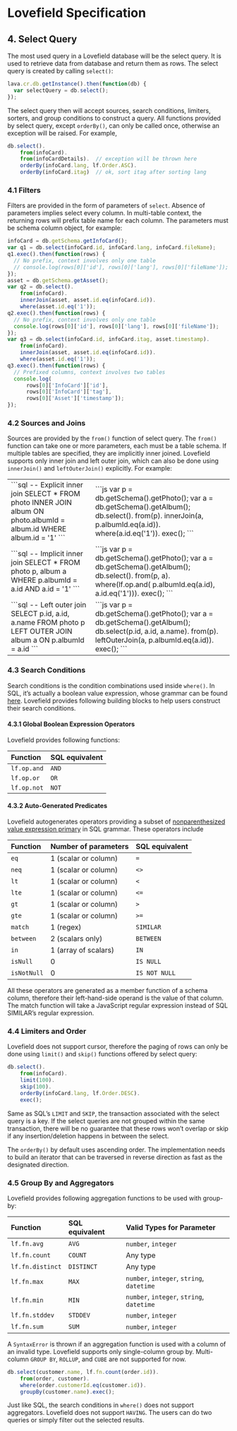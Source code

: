 # Lovefield Specification

## 4. Select Query

The most used query in a Lovefield database will be the select query. It is used to retrieve data from database and return them as rows. The select query is created by calling `select()`:

```js
lava.cr.db.getInstance().then(function(db) {
  var selectQuery = db.select();
});
```

The select query then will accept sources, search conditions, limiters, sorters, and group conditions to construct a query. All functions provided by select query, except `orderBy()`, can only be called once, otherwise an exception will be raised. For example,

```js
db.select().
    from(infoCard).
    from(infoCardDetails).  // exception will be thrown here
    orderBy(infoCard.lang, lf.Order.ASC).
    orderBy(infoCard.itag)  // ok, sort itag after sorting lang
```

### 4.1 Filters

Filters are provided in the form of parameters of `select`. Absence of parameters implies select every column. In multi-table context, the returning rows will prefix table name for each column. The parameters must be schema column object, for example:

```js
infoCard = db.getSchema.getInfoCard();
var q1 = db.select(infoCard.id, infoCard.lang, infoCard.fileName);
q1.exec().then(function(rows) {
  // No prefix, context involves only one table
  // console.log(rows[0]['id'], rows[0]['lang'], rows[0]['fileName']);
});
asset = db.getSchema.getAsset();
var q2 = db.select().
    from(infoCard).
    innerJoin(asset, asset.id.eq(infoCard.id)).
    where(asset.id.eq('1'));
q2.exec().then(function(rows) {
  // No prefix, context involves only one table
  console.log(rows[0]['id'], rows[0]['lang'], rows[0]['fileName']);
});
var q3 = db.select(infoCard.id, infoCard.itag, asset.timestamp).
    from(infoCard).
    innerJoin(asset, asset.id.eq(infoCard.id)).
    where(asset.id.eq('1'));
q3.exec().then(function(rows) {
  // Prefixed columns, context involves two tables
  console.log(
      rows[0]['InfoCard']['id'],
      rows[0]['InfoCard']['tag'],
      rows[0]['Asset']['timestamp']);
});
```

### 4.2 Sources and Joins

Sources are provided by the `from()` function of select query. The `from()` function can take one or more parameters, each must be a table schema. If multiple tables are specified, they are implicitly inner joined. Lovefield supports only inner join and left outer join, which can also be done using `innerJoin()` and `leftOuterJoin()` explicitly. For example:

<table>
  <tr>
    <td>
```sql
-- Explicit inner join
SELECT * FROM photo
  INNER JOIN album
    ON photo.albumId = album.id
  WHERE album.id = '1'
```
    </td>
    <td>
```js
var p = db.getSchema().getPhoto();
var a = db.getSchema().getAlbum();
db.select().
    from(p).
    innerJoin(a, p.albumId.eq(a.id)).
    where(a.id.eq('1')).
    exec();
```
    </td>
  </tr>
  <tr>
    <td>
```sql
-- Implicit inner join
SELECT * FROM photo p, album a
  WHERE p.albumId = a.id
    AND a.id = '1'
```
    </td>
    <td>
```js
var p = db.getSchema().getPhoto();
var a = db.getSchema().getAlbum();
db.select().
    from(p, a).
    where(lf.op.and(
        p.albumId.eq(a.id),
        a.id.eq('1'))).
    exec();
```
    </td>
  </tr>
  <tr>
    <td>
```sql
-- Left outer join
SELECT p.id, a.id, a.name
  FROM photo p
  LEFT OUTER JOIN album a
    ON p.albumId = a.id
```
    </td>
    <td>
```js
var p = db.getSchema().getPhoto();
var a = db.getSchema().getAlbum();
db.select(p.id, a.id, a.name).
    from(p).
    leftOuterJoin(a, p.albumId.eq(a.id)).
    exec();
```
    </td>
  </tr>
</table>

### 4.3 Search Conditions

Search conditions is the condition combinations used inside `where()`. In SQL, it’s actually a boolean value expression, whose grammar can be found [here](http://savage.net.au/SQL/sql-2003-2.bnf.html#boolean%20value%20expression). Lovefield provides following building blocks to help users construct their search conditions.

#### 4.3.1 Global Boolean Expression Operators

Lovefield provides following functions:

|Function    |SQL equivalent |
|:---------- |:------------- |
|`lf.op.and` |`AND`          |
|`lf.op.or`  |`OR`           |
|`lf.op.not` |`NOT`          |

#### 4.3.2 Auto-Generated Predicates

Lovefield autogenerates operators providing a subset of [nonparenthesized value expression primary](http://savage.net.au/SQL/sql-2003-2.bnf.html#nonparenthesized%20value%20expression%20primary) in SQL grammar. These operators include

|Function   |Number of parameters |SQL equivalent |
|:--------- |:------------------- |:------------- |
|`eq`       |1 (scalar or column) |`=`            |
|`neq`      |1 (scalar or column) |`<>`           |
|`lt`       |1 (scalar or column) |`<`            |
|`lte`      |1 (scalar or column) |`<=`           |
|`gt`       |1 (scalar or column) |`>`            |
|`gte`      |1 (scalar or column) |`>=`           |
|`match`    |1 (regex)            |`SIMILAR`      |
|`between`  |2 (scalars only)     |`BETWEEN`      |
|`in`       |1 (array of scalars) |`IN`           |
|`isNull`   |0                    |`IS NULL`      |
|`isNotNull`|0                    |`IS NOT NULL`  |

All these operators are generated as a member function of a schema column, therefore their left-hand-side operand is the value of that column. The match function will take a JavaScript regular expression instead of SQL SIMILAR’s regular expression.

### 4.4 Limiters and Order

Lovefield does not support cursor, therefore the paging of rows can only be done using `limit()` and `skip()` functions offered by select query:

```js
db.select().
    from(infoCard).
    limit(100).
    skip(100).
    orderBy(infoCard.lang, lf.Order.DESC).
    exec();
```

Same as SQL’s `LIMIT` and `SKIP`, the transaction associated with the select query is a key. If the select queries are not grouped within the same transaction, there will be no guarantee that these rows won’t overlap or skip if any insertion/deletion happens in between the select.

The `orderBy()` by default uses ascending order. The implementation needs to build an iterator that can be traversed in reverse direction as fast as the designated direction.

### 4.5 Group By and Aggregators

Lovefield provides following aggregation functions to be used with group-by:

|Function        |SQL equivalent |Valid Types for Parameter                |
|:-------------- |:------------- |:--------------------------------------- |
|`lf.fn.avg`     |`AVG`          |`number`, `integer`                      |
|`lf.fn.count`   |`COUNT`        |Any type                                 |
|`lf.fn.distinct`|`DISTINCT`     |Any type                                 |
|`lf.fn.max`     |`MAX`          |`number`, `integer`, `string`, `datetime`|
|`lf.fn.min`     |`MIN`          |`number`, `integer`, `string`, `datetime`|
|`lf.fn.stddev`  |`STDDEV`       |`number`, `integer`                      |
|`lf.fn.sum`     |`SUM`          |`number`, `integer`                      |

A `SyntaxError` is thrown if an aggregation function is used with a column of an invalid type. Lovefield supports only single-column group by. Multi-column `GROUP BY`, `ROLLUP`, and `CUBE` are not supported for now.

```js
db.select(customer.name, lf.fn.count(order.id)).
    from(order, customer).
    where(order.customerId.eq(customer.id)).
    groupBy(customer.name).exec();
```

Just like SQL, the search conditions in `where()` does not support aggregators. Lovefield does not support `HAVING`. The users can do two queries or simply filter out the selected results.
